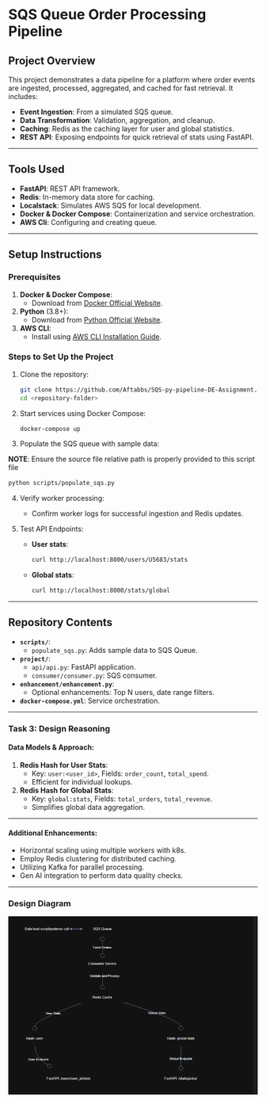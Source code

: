 
# **SQS Queue Order Processing Pipeline**

## **Project Overview**
This project demonstrates a data pipeline for a  platform where order events are ingested, processed, aggregated, and cached for fast retrieval. It includes:
- **Event Ingestion**: From a simulated SQS queue.
- **Data Transformation**: Validation, aggregation, and cleanup.
- **Caching**: Redis as the caching layer for user and global statistics.
- **REST API**: Exposing endpoints for quick retrieval of stats using FastAPI.

---

## **Tools Used**
- **FastAPI**: REST API framework.
- **Redis**: In-memory data store for caching.
- **Localstack**: Simulates AWS SQS for local development.
- **Docker & Docker Compose**: Containerization and service orchestration.
- **AWS Cli**: Configuring and creating queue.

---

## **Setup Instructions**
### **Prerequisites**
1. **Docker & Docker Compose**:
   - Download from [Docker Official Website](https://www.docker.com/get-started).
2. **Python** (3.8+):
   - Download from [Python Official Website](https://www.python.org/downloads/).
3. **AWS CLI**:
   - Install using [AWS CLI Installation Guide](https://docs.aws.amazon.com/cli/latest/userguide/getting-started-install.html).

### **Steps to Set Up the Project**
1. Clone the repository:
   ```bash
   git clone https://github.com/Aftabbs/SQS-py-pipeline-DE-Assignment.git
   cd <repository-folder>
   ```

2. Start services using Docker Compose:
   ```bash
   docker-compose up
   ```

3. Populate the SQS queue with sample data:

**NOTE**: Ensure the source file relative path is properly provided  to this script file

   ```bash
   python scripts/populate_sqs.py
   ```

4. Verify worker processing:
   - Confirm worker logs for successful ingestion and Redis updates.

5. Test API Endpoints:
   - **User stats**: 
     ```bash
     curl http://localhost:8000/users/U5683/stats
     ```
   - **Global stats**:
     ```bash
     curl http://localhost:8000/stats/global
     ```


---

## **Repository Contents**
- **`scripts/`**:
  - `populate_sqs.py`: Adds sample data to SQS Queue.
- **`project/`**:
  - `api/api.py`: FastAPI application.
  - `consumer/consumer.py`: SQS consumer.
- **`enhancement/enhancement.py`**:
  - Optional enhancements: Top N users, date range filters.
- **`docker-compose.yml`**: Service orchestration.

---

### **Task 3: Design Reasoning**
#### Data Models & Approach:
1. **Redis Hash for User Stats**:
   - Key: `user:<user_id>`, Fields: `order_count`, `total_spend`.
   - Efficient for individual lookups.
2. **Redis Hash for Global Stats**:
   - Key: `global:stats`, Fields: `total_orders`, `total_revenue`.
   - Simplifies global data aggregation.


---

#### Additional Enhancements:
   - Horizontal scaling using multiple workers with k8s.
   - Employ Redis clustering for distributed caching.
   - Utilizing Kafka for parallel processing.
   - Gen AI integration to perform data quality checks.
   

---

### Design Diagram
![alt text](image.png)
